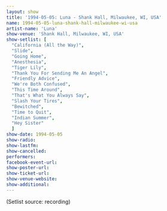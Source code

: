 ```yaml
---
layout: show
title: '1994-05-05: Luna - Shank Hall, Milwaukee, WI, USA'
name: 1994-05-05-luna-shank-hall-milwaukee-wi-usa
artist-name: 'Luna'
show-venue: 'Shank Hall, Milwaukee, WI, USA'
show-setlist: [
  "California (All the Way)",
  "Slide",
  "Going Home",
  "Anesthesia",
  "Tiger Lily",
  "Thank You For Sending Me An Angel",
  "Friendly Advice",
  "We're Both Confused",
  "This Time Around",
  "That's What You Always Say",
  "Slash Your Tires",
  "Bewitched",
  "Time to Quit",
  "Indian Summer",
  "Hey Sister"
  ]
show-date: 1994-05-05
show-radio: 
show-lastfm: 
show-cancelled: 
performers: 
facebook-event-url: 
show-poster-url: 
show-ticket-url: 
show-venue-website: 
show-additional: 
---
```


(Setlist source: recording)